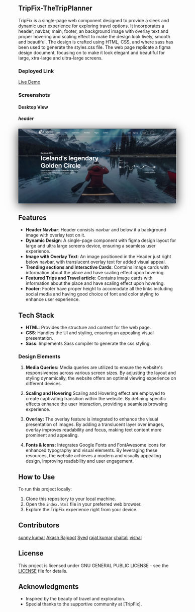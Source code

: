 ## TripFix-TheTripPlanner

TripFix is a single-page web component designed to provide a sleek and dynamic user experience for exploring travel options. It incorporates a header, navbar, main, footer, an background image with overlay text and proper hovering and scaling effect to make the design look lively, smooth and beautiful. The design is crafted using HTML, CSS, and where sass has been used to generate the styles.css file. The web page replicate a figma design document, focusing on to make it look elegant and beautiful for large, xtra-large and ultra-large screens. 

### Deployed Link

[Live Demo](https://tripfix.netlify.app/)

### Screenshots

#### Desktop View
##### header 
<img src="./assets/largeScreen.png" alt="Desktop View" style="box-shadow: 0px 6px 30px rgba(0, 0, 0, 0.8);">

## Features

- **Header Navbar**: Header consists navbar and below it a background image with overlay text on it.
- **Dynamic Design**: A single-page component with figma design layout for large and ultra large screens device, ensuring a seamless user experience.
- **Image with Overlay Text**: An image positioned in the Header just right below navbar, with translucent overlay text for added visual appeal.
- **Trending sections and Interactive Cards**: Contains image cards with information about the place and have scaling effect upon hovering.
- **Featured Trips and Travel article**: Contains image cards with information about the place and have scaling effect upon hovering.
- **Footer**: Footer have proper height to accomodate all the links including social media and having good choice of font and color styling to enhance user experience.

## Tech Stack

- **HTML**: Provides the structure and content for the web page.
- **CSS**: Handles the UI and styling, ensuring an appealing visual presentation.
- **Sass**: Implements Sass compiler to generate the css styling.

### Design Elements

1. **Media Queries:**
   Media queries are utilized to ensure the website's responsiveness across various screen sizes. By adjusting the layout and styling dynamically, the website offers an optimal viewing experience on different devices.

2. **Scaling and Hovering**
   Scaling and Hovering effect are employed to create captivating transition within the website. By defining specific effects enhance the user interaction, providing a seamless browsing experience.

3. **Overlay:**
   The overlay feature is integrated to enhance the visual presentation of images. By adding a translucent layer over images, overlay improves readability and focus, making text content more prominent and appealing.

6. **Fonts & Icons:**
  Integrates Google Fonts and FontAwesome icons for enhanced typography and visual elements. By leveraging these resources, the website achieves a modern and visually appealing design, improving readability and user engagement.   

## How to Use

To run this project locally:

1. Clone this repository to your local machine.
2. Open the `index.html` file in your preferred web browser.
3. Explore the TripFix experience right from your device.

## Contributors
<div style="display:flex;gap:20px;"><span><a href="https://github.com/aniyant">sunny kumar</a><span>    <span><a href="https://github.com/Akash2304">Akash Rajpoot</a><span>    <span><a href="https://github.com/mr-taqi">Syed</a><span>
         <span><a href="https://github.com/rajatsah95">rajat kumar</a></span>     <span><a href="https://github.com/Chaitali124">chaitali</a></span>    <span><a href="https://github.com/uk70">vishal</a></span>
   </div>

## License

This project is licensed under GNU GENERAL PUBLIC LICENSE - see the [LICENSE](LICENSE) file for details.


## Acknowledgments

- Inspired by the beauty of travel and exploration.
- Special thanks to the supportive community at [TripFix].
